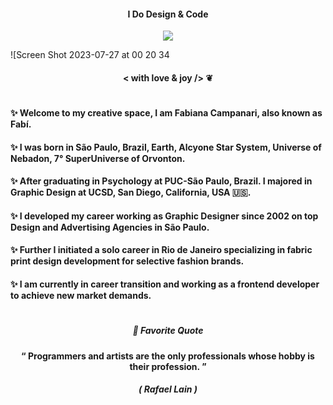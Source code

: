 
#### <p align="center">  I Do Design & Code  </p> 

<p align="center">
<img src="https://github.com/FabianaCampanari/FabianaCampanari/assets/113218619/eccdc4d9-94cb-494b-9c36-dc02669eb09b"/> 

![Screen Shot 2023-07-27 at 00 20 34

#### <p align="center">  < with love & joy /> ❦

#

####  ✨  Welcome to my creative space, I am Fabiana Campanari, also known as Fabí. 

####  ✨  I was born in São Paulo, Brazil, Earth, Alcyone Star System, Universe of Nebadon, 7° SuperUniverse of Orvonton.

####  ✨  After graduating in Psychology at PUC-São Paulo, Brazil. I majored in Graphic Design at UCSD, San Diego, California, USA 🇺🇸. </p>

#### ✨ I developed my career working as Graphic Designer since 2002 on top Design and Advertising Agencies in São Paulo. </p>

#### ✨ Further I initiated a solo career in Rio de Janeiro specializing in fabric print design development for selective fashion brands. </p>

####  ✨ I am currently in career transition and working as a frontend developer to achieve new market demands.

#

##### <p align="center">  🌟 Favorite Quote </p>  
 
#### <p align="center"> “ Programmers and artists are the only professionals whose hobby is their profession. ” </p>

##### <p align="center"> ( Rafael Lain ) </p>









 
 
